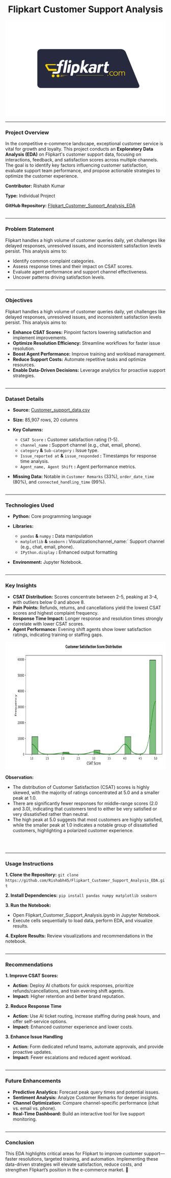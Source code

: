 <h1 style="text-align: center;">Flipkart Customer Support Analysis</h1>
<p align="center">
  <img src="https://github.com/Rishabh45/Flipkart_Customer_Support_Analysis_EDA/blob/main/flipkart_logo.png" width="700" height="300">
</p>

---
### Project Overview
In the competitive e-commerce landscape, exceptional customer service is vital for growth and loyalty. This project conducts an **Exploratory Data Analysis (EDA)** on Flipkart's customer support data, focusing on interactions, feedback, and satisfaction scores across multiple channels. The goal is to identify key factors influencing customer satisfaction, evaluate support team performance, and propose actionable strategies to optimize the customer experience.

**Contributor:** Rishabh Kumar

**Type:** Individual Project

**GitHub Repository:** [Flipkart_Customer_Support_Analysis_EDA](https://github.com/Rishabh45/Flipkart_Customer_Support_Analysis_EDA) <br><br>

---
### Problem Statement
Flipkart handles a high volume of customer queries daily, yet challenges like delayed responses, unresolved issues, and inconsistent satisfaction levels persist. This analysis aims to:
- Identify common complaint categories.
- Assess response times and their impact on CSAT scores.
- Evaluate agent performance and support channel effectiveness.
- Uncover patterns driving satisfaction levels. <br><br>

---
### Objectives
Flipkart handles a high volume of customer queries daily, yet challenges like delayed responses, unresolved issues, and inconsistent satisfaction levels persist. This analysis aims to:
- **Enhance CSAT Scores:** Pinpoint factors lowering satisfaction and implement improvements.
- **Optimize Resolution Efficiency:** Streamline workflows for faster issue resolution.
- **Boost Agent Performance:** Improve training and workload management.
- **Reduce Support Costs:** Automate repetitive tasks and optimize resources.
- **Enable Data-Driven Decisions:** Leverage analytics for proactive support strategies. <br><br>

---
### Dataset Details
- **Source:** [Customer_support_data.csv](https://raw.githubusercontent.com/Rishabh45/Flipkart_Customer_Support_Analysis_EDA/refs/heads/main/Customer_support_data.csv)

- **Size:** 85,907 rows, 20 columns
  
- **Key Columns:**
  - `CSAT Score` **:** Customer satisfaction rating (1-5).
  - `channel_name` **:** Support channel (e.g., chat, email, phone).
  - `category` **&** `Sub-category` **:** Issue type.
  - `Issue_reported at` **&** `issue_responded` **:** Timestamps for response time analysis.
  - `Agent_name, Agent Shift` **:** Agent performance metrics.

- **Missing Data:** Notable in `Customer Remarks` (33%), `order_date_time` (80%), and `connected_handling_time` (99%). <br><br>

---
### Technologies Used
- **Python:** Core programming language
  
- **Libraries:**
  - `pandas` **&** `numpy` **:** Data manipulation
  - `matplotlib` **&** `seaborn` **:** Visualizationchannel_name:` Support channel (e.g., chat, email, phone).
  - `IPython.display` **:** Enhanced output formatting

- **Environment:** Jupyter Notebook. <br><br>

---
### Key Insights
- **CSAT Distribution:** Scores concentrate between 2-5, peaking at 3-4, with outliers below 0 and above 8.
- **Pain Points:** Refunds, returns, and cancellations yield the lowest CSAT scores and highest complaint frequency.
- **Response Time Impact:** Longer response and resolution times strongly correlate with lower CSAT scores.
- **Agent Performance:** Evening shift agents show lower satisfaction ratings, indicating training or staffing gaps.
<p align="center">
  <img src="https://github.com/Rishabh45/Flipkart_Customer_Support_Analysis_EDA/blob/main/CSAT%20Score%20Distribution.PNG" width="800" height="400">
</p>
<p><b>Observation: </b>
<ul>
  <li>The distribution of Customer Satisfaction (CSAT) scores is highly skewed, with the majority of ratings concentrated at 5.0 and a smaller peak at 1.0.</li>
  <li>There are significantly fewer responses for middle-range scores (2.0 and 3.0), indicating that customers tend to either be very satisfied or very dissatisfied rather than neutral.</li>
  <li>The high peak at 5.0 suggests that most customers are highly satisfied, while the smaller peak at 1.0 indicates a notable group of dissatisfied customers, highlighting a polarized customer experience.</li>
</ul>
</p> <br><br>

---
### Usage Instructions
**1. Clone the Repository:** `git clone https://github.com/Rishabh45/Flipkart_Customer_Support_Analysis_EDA.git`
  
**2. Install Dependencies:** `pip install pandas numpy matplotlib seaborn`

**3. Run the Notebook:**
  - Open Flipkart_Customer_Support_Analysis.ipynb in Jupyter Notebook.
  - Execute cells sequentially to load data, perform EDA, and visualize results.

**4. Explore Results:** Review visualizations and recommendations in the notebook. <br><br>

---
### Recommendations
**1. Improve CSAT Scores:**
  - **Action:** Deploy AI chatbots for quick responses, prioritize refunds/cancellations, and train evening shift agents.
  - **Impact:** Higher retention and better brand reputation.
  
**2. Reduce Response Time**
  - **Action:** Use AI ticket routing, increase staffing during peak hours, and offer self-service options.
  - **Impact:** Enhanced customer experience and lower costs.

**3. Enhance Issue Handling**
  - **Action:** Form dedicated refund teams, automate approvals, and provide proactive updates.
  - **Impact:** Fewer escalations and reduced agent workload. <br><br>

---
### Future Enhancements
- **Predictive Analytics:** Forecast peak query times and potential issues.
- **Sentiment Analysis:** Analyze Customer Remarks for deeper insights.
- **Channel Optimization:** Compare channel-specific performance (chat vs. email vs. phone).
- **Real-Time Dashboard:** Build an interactive tool for live support monitoring. <br><br>

---
### Conclusion
This EDA highlights critical areas for Flipkart to improve customer support—faster resolutions, targeted training, and automation. Implementing these data-driven strategies will elevate satisfaction, reduce costs, and strengthen Flipkart’s position in the e-commerce market. 🚀
